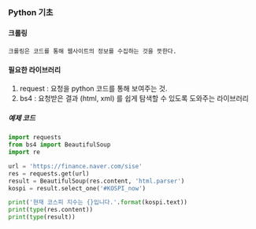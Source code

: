 ### Python 기초

#### 크롤링

	크롤링은 코드를 통해 웹사이트의 정보를 수집하는 것을 뜻한다.

#### 필요한 라이브러리

1. request : 요청을 python 코드를 통해 보여주는 것.
2. bs4 : 요청받은 결과 (html, xml) 를 쉽게 탐색할 수 있도록 도와주는 라이브러리

##### 예제 코드

```python
import requests
from bs4 import BeautifulSoup
import re

url = 'https://finance.naver.com/sise'
res = requests.get(url)
result = BeautifulSoup(res.content, 'html.parser')
kospi = result.select_one('#KOSPI_now')

print('현재 코스피 지수는 {}입니다.'.format(kospi.text))
print(type(res.content))
print(type(result))
```

